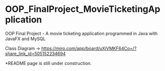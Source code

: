 # OOP_FinalProject_MovieTicketingApplication
OOP Final Project - A movie ticketing application programmed in Java with JavaFX and MySQL

Class Diagram -> https://miro.com/app/board/uXjVMKF64Co=/?share_link_id=505152234694

*README page is still under construction.
